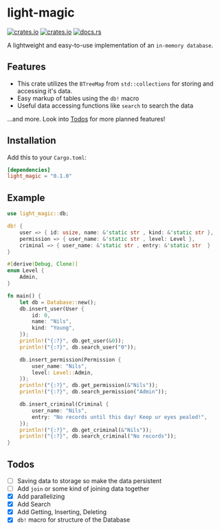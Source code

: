 # light-magic

[![crates.io](https://img.shields.io/crates/v/light-magic.svg)](https://crates.io/crates/light-magic)
[![crates.io](https://img.shields.io/crates/d/light-magic.svg)](https://crates.io/crates/light-magic)
[![docs.rs](https://docs.rs/light-magic/badge.svg)](https://docs.rs/light-magic)

A lightweight and easy-to-use implementation of an `in-memory database`.

## Features

- This crate utilizes the `BTreeMap` from `std::collections` for storing and accessing it's data.
- Easy markup of tables using the `db!` macro
- Useful data accessing functions like `search` to search the data

...and more. Look into [Todos](#todos) for more planned features!

## Installation

Add this to your `Cargo.toml`:

```toml
[dependencies]
light_magic = "0.1.0"
```

## Example

```rs
use light_magic::db;

db! {
    user => { id: usize, name: &'static str , kind: &'static str },
    permission => { user_name: &'static str , level: Level },
    criminal => { user_name: &'static str , entry: &'static str  }
}

#[derive(Debug, Clone)]
enum Level {
    Admin,
}

fn main() {
    let db = Database::new();
    db.insert_user(User {
        id: 0,
        name: "Nils",
        kind: "Young",
    });
    println!("{:?}", db.get_user(&0));
    println!("{:?}", db.search_user("0"));

    db.insert_permission(Permission {
        user_name: "Nils",
        level: Level::Admin,
    });
    println!("{:?}", db.get_permission(&"Nils"));
    println!("{:?}", db.search_permission("Admin"));

    db.insert_criminal(Criminal {
        user_name: "Nils",
        entry: "No records until this day! Keep ur eyes pealed!",
    });
    println!("{:?}", db.get_criminal(&"Nils"));
    println!("{:?}", db.search_criminal("No records"));
}
```

## Todos

- [ ] Saving data to storage so make the data persistent
- [ ] Add `join` or some kind of joining data together
- [x] Add parallelizing
- [x] Add Search
- [x] Add Getting, Inserting, Deleting
- [x] `db!` macro for structure of the Database
